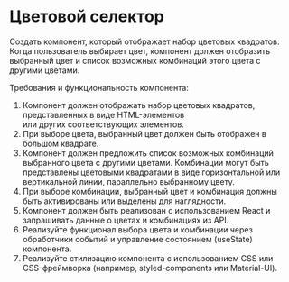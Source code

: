 # Цветовой селектор

Cоздать компонент, который отображает набор цветовых квадратов. Когда пользователь выбирает цвет, компонент должен отобразить выбранный цвет и список возможных комбинаций этого цвета с другими цветами.

Требования и функциональность компонента:

1. Компонент должен отображать набор цветовых квадратов, представленных в виде HTML-элементов <div> или других соответствующих элементов.
2. При выборе цвета, выбранный цвет должен быть отображен в большом квадрате.
3. Компонент должен предложить список возможных комбинаций выбранного цвета с другими цветами. Комбинации могут быть представлены цветовыми квадратами в виде горизонтальной или вертикальной линии, параллельно выбранному цвету.
4. При выборе комбинации, выбранный цвет и комбинация должны быть активированы или выделены для наглядности.
5. Компонент должен быть реализован с использованием React и запрашивать данные о цветах и комбинациях из API.
6. Реализуйте функционал выбора цвета и комбинации через обработчики событий и управление состоянием (useState) компонента.
7. Реализуйте стилизацию компонента с использованием CSS или CSS-фреймворка (например, styled-components или Material-UI).
